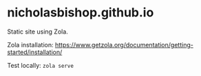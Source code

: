 # nicholasbishop.github.io

Static site using Zola.

Zola installation: https://www.getzola.org/documentation/getting-started/installation/

Test locally: `zola serve`
